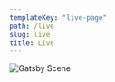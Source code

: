 ```yaml
---
templateKey: "live-page"
path: /live
slug: live
title: Live
---
```


![Gatsby Scene](/images/GatsbyScene.svg)
